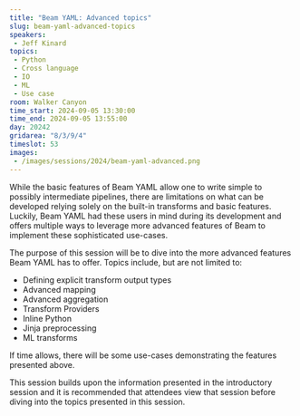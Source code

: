 ```yaml
---
title: "Beam YAML: Advanced topics"
slug: beam-yaml-advanced-topics
speakers:
 - Jeff Kinard
topics:
 - Python
 - Cross language
 - IO
 - ML
 - Use case
room: Walker Canyon
time_start: 2024-09-05 13:30:00
time_end: 2024-09-05 13:55:00
day: 20242
gridarea: "8/3/9/4"
timeslot: 53
images:
 - /images/sessions/2024/beam-yaml-advanced.png 
---
```


While the basic features of Beam YAML allow one to write simple to possibly intermediate pipelines, there are limitations on what can be developed relying solely on the built-in transforms and basic features. Luckily, Beam YAML had these users in mind during its development and offers multiple ways to leverage more advanced features of Beam to implement these sophisticated use-cases.

The purpose of this session will be to dive into the more advanced features Beam YAML has to offer. Topics include, but are not limited to:
- Defining explicit transform output types 
- Advanced mapping 
- Advanced aggregation 
- Transform Providers 
- Inline Python 
- Jinja preprocessing 
- ML transforms 

If time allows, there will be some use-cases demonstrating the features presented above. 

This session builds upon the information presented in the introductory session and it is recommended that attendees view that session before diving into the topics presented in this session.